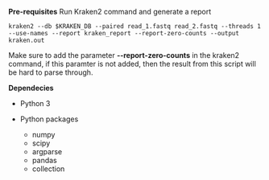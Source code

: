 **Pre-requisites**
Run Kraken2 command and generate a report

`kraken2 --db $KRAKEN_DB --paired read_1.fastq read_2.fastq --threads 1 --use-names --report kraken_report --report-zero-counts --output kraken.out`

Make sure to add the parameter **--report-zero-counts** in the kraken2 command, if this paramter is not added, then the result from this script will be hard to parse through.

**Dependecies**
- Python 3


- Python packages
    - numpy
    - scipy
    - argparse
    - pandas
    - collection
